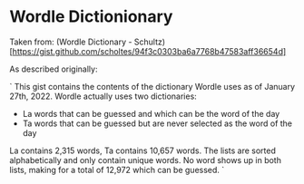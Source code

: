 # Wordle Dictionionary

Taken from:
(Wordle Dictionary - Schultz)[https://gist.github.com/scholtes/94f3c0303ba6a7768b47583aff36654d]

As described originally:

`
This gist contains the contents of the dictionary Wordle uses as of January 27th, 2022. Wordle actually uses two dictionaries:

- La words that can be guessed and which can be the word of the day
- Ta words that can be guessed but are never selected as the word of the day

La contains 2,315 words, Ta contains 10,657 words. The lists are sorted alphabetically and only contain unique words. No word shows up in both lists, making for a total of 12,972 which can be guessed.
`
